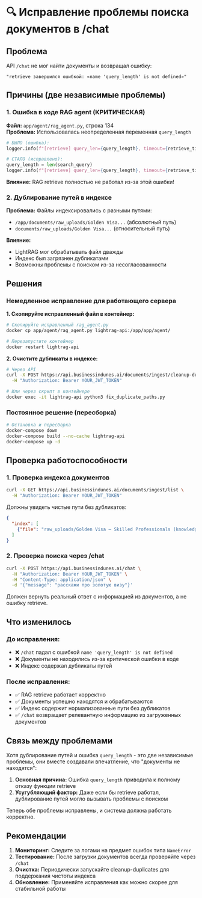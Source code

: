 # 🔍 Исправление проблемы поиска документов в /chat

## Проблема
API `/chat` не мог найти документы и возвращал ошибку:
```
"retrieve завершился ошибкой: «name 'query_length' is not defined»"
```

## Причины (две независимые проблемы)

### 1. **Ошибка в коде RAG agent (КРИТИЧЕСКАЯ)**
**Файл:** `app/agent/rag_agent.py`, строка 134  
**Проблема:** Использовалась неопределенная переменная `query_length`
```python
# БЫЛО (ошибка):
logger.info(f"[retrieve] query_len={query_length}, timeout={retrieve_timeout}s, mode={search_mode}")

# СТАЛО (исправлено):
query_length = len(search_query)
logger.info(f"[retrieve] query_len={query_length}, timeout={retrieve_timeout}s, mode={search_mode}")
```

**Влияние:** RAG retrieve полностью не работал из-за этой ошибки!

### 2. **Дублирование путей в индексе**
**Проблема:** Файлы индексировались с разными путями:
- `/app/documents/raw_uploads/Golden Visa...` (абсолютный путь)
- `documents/raw_uploads/Golden Visa...` (относительный путь)

**Влияние:** 
- LightRAG мог обрабатывать файл дважды
- Индекс был загрязнен дубликатами
- Возможны проблемы с поиском из-за несогласованности

## Решения

### Немедленное исправление для работающего сервера

**1. Скопируйте исправленный файл в контейнер:**
```bash
# Скопируйте исправленный rag_agent.py
docker cp app/agent/rag_agent.py lightrag-api:/app/app/agent/

# Перезапустите контейнер
docker restart lightrag-api
```

**2. Очистите дубликаты в индексе:**
```bash
# Через API
curl -X POST https://api.businessindunes.ai/documents/ingest/cleanup-duplicates \
  -H "Authorization: Bearer YOUR_JWT_TOKEN"

# Или через скрипт в контейнере
docker exec -it lightrag-api python3 fix_duplicate_paths.py
```

### Постоянное решение (пересборка)

```bash
# Остановка и пересборка
docker-compose down
docker-compose build --no-cache lightrag-api
docker-compose up -d
```

## Проверка работоспособности

### 1. Проверка индекса документов
```bash
curl -X GET https://api.businessindunes.ai/documents/ingest/list \
  -H "Authorization: Bearer YOUR_JWT_TOKEN"
```

Должны увидеть чистые пути без дубликатов:
```json
{
  "index": [
    {"file": "raw_uploads/Golden Visa – Skilled Professionals (knowledge workers) (1).md"}
  ]
}
```

### 2. Проверка поиска через /chat
```bash
curl -X POST https://api.businessindunes.ai/chat \
  -H "Authorization: Bearer YOUR_JWT_TOKEN" \
  -H "Content-Type: application/json" \
  -d '{"message": "расскажи про золотую визу"}'
```

Должен вернуть реальный ответ с информацией из документов, а не ошибку retrieve.

## Что изменилось

### До исправления:
- ❌ `/chat` падал с ошибкой `name 'query_length' is not defined`
- ❌ Документы не находились из-за критической ошибки в коде
- ❌ Индекс содержал дубликаты путей

### После исправления:
- ✅ RAG retrieve работает корректно
- ✅ Документы успешно находятся и обрабатываются
- ✅ Индекс содержит нормализованные пути без дубликатов
- ✅ `/chat` возвращает релевантную информацию из загруженных документов

## Связь между проблемами

Хотя дублирование путей и ошибка `query_length` - это две независимые проблемы, они вместе создавали впечатление, что "документы не находятся":

1. **Основная причина:** Ошибка `query_length` приводила к полному отказу функции retrieve
2. **Усугубляющий фактор:** Даже если бы retrieve работал, дублирование путей могло вызывать проблемы с поиском

Теперь обе проблемы исправлены, и система должна работать корректно.

## Рекомендации

1. **Мониторинг:** Следите за логами на предмет ошибок типа `NameError`
2. **Тестирование:** После загрузки документов всегда проверяйте через `/chat`
3. **Очистка:** Периодически запускайте cleanup-duplicates для поддержания чистоты индекса
4. **Обновление:** Применяйте исправления как можно скорее для стабильной работы